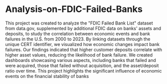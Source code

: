 # Analysis-on-FDIC-Failed-Banks
This project was created to analyze the "FDIC Failed Bank List" dataset from data.gov, supplemented by additional FDIC data on banks' assets and deposits, to study the correlation between economic events and bank failures in the U.S. from 2000 to 2023. 
By linking datasets through the unique CERT identifier, we visualized how economic changes impact bank failures. 
Our findings indicated that higher customer deposits correlate with higher asset values, reducing the likelihood of bank failure. We created dashboards showcasing various aspects, including banks that failed and were acquired, those that failed without acquisition, and the asset/deposit ratio over time. This project highlights the significant influence of economic events on the financial stability of banks
